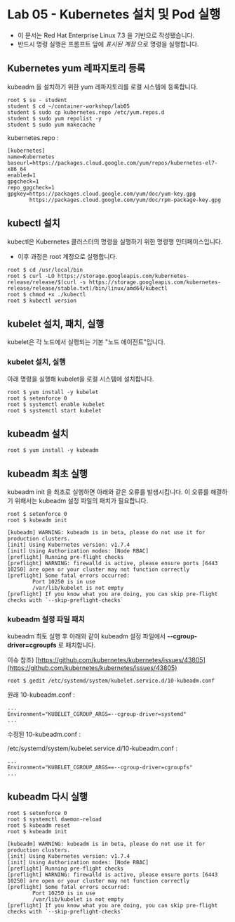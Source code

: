 Lab 05 - Kubernetes 설치 및 Pod 실행
===

* 이 문서는 Red Hat Enterprise Linux 7.3 을 기반으로 작성됐습니다.
* 반드시 명령 실행은 프롬프트 앞에 *표시된 계정* 으로 명령을 실행합니다.  


## Kubernetes yum 레파지토리 등록

kubeadm 을 설치하기 위한 yum 레파지토리를 로컬 시스템에 등록합니다.
 
```
root $ su - student
student $ cd ~/container-workshop/lab05
student $ sudo cp kubernetes.repo /etc/yum.repos.d
student $ sudo yum repolist -y
student $ sudo yum makecache
```

kubernetes.repo :

```
[kubernetes]
name=Kubernetes
baseurl=https://packages.cloud.google.com/yum/repos/kubernetes-el7-x86_64
enabled=1
gpgcheck=1
repo_gpgcheck=1
gpgkey=https://packages.cloud.google.com/yum/doc/yum-key.gpg
       https://packages.cloud.google.com/yum/doc/rpm-package-key.gpg
```

## kubectl 설치

kubectl은 Kubernetes 클러스터의 명령을 실행하기 위한 명령행 인터페이스입니다.

* 이후 과정은 root 계정으로 실행합니다.
```
root $ cd /usr/local/bin
root $ curl -LO https://storage.googleapis.com/kubernetes-release/release/$(curl -s https://storage.googleapis.com/kubernetes-release/release/stable.txt)/bin/linux/amd64/kubectl       
root $ chmod +x ./kubectl
root $ kubectl version
```

## kubelet 설치, 패치, 실행

kubelet은 각 노드에서 실행되는 기본 "노드 에이전트"입니다.

### kubelet 설치, 실행
아래 명령을 실행해 kubelet을 로컬 시스템에 설치합니다.
```   
root $ yum install -y kubelet
root $ setenforce 0
root $ systemctl enable kubelet 
root $ systemctl start kubelet

```

## kubeadm 설치

```
root $ yum install -y kubeadm
```

## kubeadm 최초 실행

kubeadm init 을 최초로 실행하면 아래와 같은 오류를 발생시킵니다. 
이 오류를 해결하기 위해서는 kubeadm 설정 파일의 패치가 필요합니다.

```
root $ setenforce 0
root $ kubeadm init

[kubeadm] WARNING: kubeadm is in beta, please do not use it for production clusters.
[init] Using Kubernetes version: v1.7.4
[init] Using Authorization modes: [Node RBAC]
[preflight] Running pre-flight checks
[preflight] WARNING: firewalld is active, please ensure ports [6443 10250] are open or your cluster may not function correctly
[preflight] Some fatal errors occurred:
        Port 10250 is in use
        /var/lib/kubelet is not empty
[preflight] If you know what you are doing, you can skip pre-flight checks with `--skip-preflight-checks`

```


### kubeadm 설정 파일 패치
kubeadm 최토 실행 후 아래와 같이 kubeadm 설정 파일에서 **--cgroup-driver=cgroupfs** 로 패치합니다.

이슈 참조) [https://github.com/kubernetes/kubernetes/issues/43805](https://github.com/kubernetes/kubernetes/issues/43805)

```   
root $ gedit /etc/systemd/system/kubelet.service.d/10-kubeadm.conf
```

원래 10-kubeadm.conf : 

```
...
Environment="KUBELET_CGROUP_ARGS=--cgroup-driver=systemd"
...
```
수정된 10-kubeadm.conf : 



/etc/systemd/system/kubelet.service.d/10-kubeadm.conf : 
```
...
Environment="KUBELET_CGROUP_ARGS==--cgroup-driver=cgroupfs"
...
```

## kubeadm 다시 실행


```
root $ setenforce 0
root $ systemctl daemon-reload
root $ kubeadm reset
root $ kubeadm init

[kubeadm] WARNING: kubeadm is in beta, please do not use it for production clusters.
[init] Using Kubernetes version: v1.7.4
[init] Using Authorization modes: [Node RBAC]
[preflight] Running pre-flight checks
[preflight] WARNING: firewalld is active, please ensure ports [6443 10250] are open or your cluster may not function correctly
[preflight] Some fatal errors occurred:
        Port 10250 is in use
        /var/lib/kubelet is not empty
[preflight] If you know what you are doing, you can skip pre-flight checks with `--skip-preflight-checks`

```